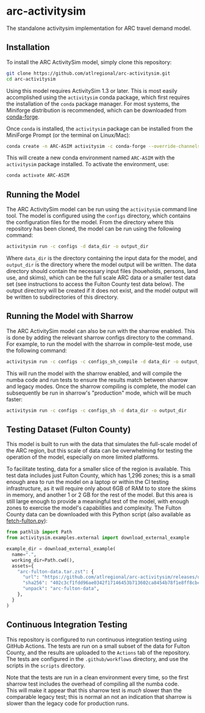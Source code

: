 # arc-activitysim
The standalone activitysim implementation for ARC travel demand model.

## Installation

To install the ARC ActivitySim model, simply clone this repository:

```bash
git clone https://github.com/atlregional/arc-activitysim.git
cd arc-activitysim
``` 

Using this model requires ActivitySim 1.3 or later.  This is most easily
accomplished using the `activitysim` conda package, which first requires the
installation of the `conda` package manager.  For most systems, the Miniforge
distribution is recommended, which can be downloaded from 
[conda-forge](https://github.com/conda-forge/miniforge?tab=readme-ov-file#miniforge3).

Once `conda` is installed, the `activitysim` package can be installed from the 
MiniForge Prompt (or the terminal on Linux/Mac):

```bash
conda create -n ARC-ASIM activitysim -c conda-forge --override-channels
```

This will create a new conda environment named `ARC-ASIM` with the `activitysim`
package installed.  To activate the environment, use:

```bash 
conda activate ARC-ASIM
```

## Running the Model

The ARC ActivitySim model can be run using the `activitysim` command line tool.
The model is configured using the `configs` directory, which contains the
configuration files for the model.  From the directory where this repository 
has been cloned, the model can be run using the following command:

```bash
activitysim run -c configs -d data_dir -o output_dir
```

Where `data_dir` is the directory containing the input data for the model, and
`output_dir` is the directory where the model output will be written.  The data
directory should contain the necessary input files (houeholds, persons, land use,
and skims), which can be the full scale ARC data or a smaller test data set (see
instructions to access the Fulton County test data below).  The output directory
will be created if it does not exist, and the model output will be written to
subdirectories of this directory.

## Running the Model with Sharrow

The ARC ActivitySim model can also be run with the sharrow enabled.  This is
done by adding the relevant sharrow configs directory to the command.  For
example, to run the model with the sharrow in compile-test mode, use the 
following command:
    
```bash 
activitysim run -c configs -c configs_sh_compile -d data_dir -o output_dir
``` 

This will run the model with the sharrow enabled, and will compile the numba
code and run tests to ensure the results match between sharrow and legacy modes. 
Once the sharrow compiling is complete, the model can subsequently be run in
sharrow's "production" mode, which will be much faster:

```bash
activitysim run -c configs -c configs_sh -d data_dir -o output_dir
``` 

## Testing Dataset (Fulton County)

This model is built to run with the data that simulates the full-scale
model of the ARC region, but this scale of data can be overwhelming 
for testing the operation of the model, especially on more limited
platforms.

To facilitate testing, data for a smaller slice of the region is available.
This test data includes just Fulton County, which has 1,296 zones; this is
a small enough area to run the model on a laptop or within the CI testing
infrastructure, as it will require only about 6GB of RAM to to store the
skims in memory, and another 1 or 2 GB for the rest of the model. But this 
area is still large enough to provide a meaningful test of the model, with 
enough zones to exercise the model's capabilities and complexity. The Fulton 
County data can be downloaded with this Python script (also available
as [fetch-fulton.py](./scripts/fetch-fulton.py)):

```python
from pathlib import Path
from activitysim.examples.external import download_external_example

example_dir = download_external_example(
  name=".", 
  working_dir=Path.cwd(),
  assets={
    "arc-fulton-data.tar.zst": {
      "url": "https://github.com/atlregional/arc-activitysim/releases/download/v1.3.0/arc-fulton-data.tar.zst",
      "sha256": "402c3cf1fdd96ae0342f17146453b713602ca8454b78f1e8ff8cbc403e03441e",
      "unpack": "arc-fulton-data",
    },
  }
)
```

## Continuous Integration Testing

This repository is configured to run continuous integration testing
using GitHub Actions. The tests are run on a small subset of the data
for Fulton County, and the results are uploaded to the `Actions` tab
of the repository.  The tests are configured in the `.github/workflows`
directory, and use the scripts in the `scripts` directory.

Note that the tests are run in a clean environment every time, so the 
first sharrow test includes the overhead of compiling all the numba code.  
This will make it appear that this sharrow test is *much* slower than the 
comparable legacy test; this is normal an not an indication that sharrow is 
slower than the legacy code for production runs.
